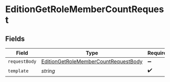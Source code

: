 # EditionGetRoleMemberCountRequest


## Fields

| Field                                                                                                   | Type                                                                                                    | Required                                                                                                | Description                                                                                             |
| ------------------------------------------------------------------------------------------------------- | ------------------------------------------------------------------------------------------------------- | ------------------------------------------------------------------------------------------------------- | ------------------------------------------------------------------------------------------------------- |
| `requestBody`                                                                                           | [EditionGetRoleMemberCountRequestBody](../../models/operations/editiongetrolemembercountrequestbody.md) | :heavy_minus_sign:                                                                                      | N/A                                                                                                     |
| `template`                                                                                              | *string*                                                                                                | :heavy_check_mark:                                                                                      | Template id                                                                                             |